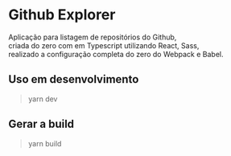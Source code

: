 # Github Explorer
Aplicação para listagem de repositórios do Github,  
criada do zero com em Typescript utilizando React, Sass,  
realizado a configuração completa do zero do Webpack e Babel.

## Uso em desenvolvimento
> yarn dev

## Gerar a build
> yarn build
